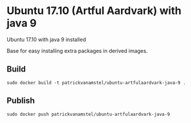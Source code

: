 # Ubuntu 17.10 (Artful Aardvark) with java 9

Ubuntu 17.10 with java 9 installed

Base for easy installing extra packages in derived images.

## Build

```
sudo docker build -t patrickvanamstel/ubuntu-artfulaardvark-java-9 .
```

## Publish

```
sudo docker push patrickvanamstel/ubuntu-artfulaardvark-java-9
```
